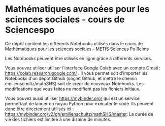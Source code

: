# Mathématiques avancées pour les sciences sociales - cours de Sciencespo

Ce dépôt contient les différents Notebooks utilisés dans le cours de Mathématiques pour les sciences sociales - METIS Sciences Po Reims

Les Notebooks peuvent être utilisés en ligne grâce à différents services.

Vous pouvez utiliser utiliser l'interface Google Colab avec un compte Gmail : https://colab.research.google.com/ . Il vous permet soit d'importer les Notebooks d'un dépôt Github (onglet Github, et mettre le chemin emilienschultz/mathSHS) soit de créer de nouveaux Notebooks. Les modifications que vous faites ne modifient pas les fichiers initiaux.

Vous pouvez aussi utiliser https://mybinder.org/ qui est un service permettant de lancer un noyau Python pour exécuter le code. Ils peuvent donc être directement utilisés ici : https://mybinder.org/v2/gh/emilienschultz/mathSHS/master. La durée de vie des fichiers est limitée à une dizaine de minutes.

